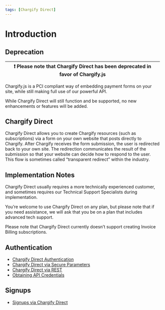 ```yaml
---
tags: [Chargify Direct]
---
```


# Introduction

## Deprecation

| ❗️  Please note that Chargify Direct has been deprecated in favor of Chargify.js  |
|-----------------------------------------------------------------------------|

Chargify.js is a PCI compliant way of embedding payment forms on your site, while still making full use of our powerful API.

While Chargify Direct will still function and be supported, no new enhancements or features will be added.

## Chargify Direct

Chargify Direct allows you to create Chargify resources (such as subscriptions) via a form on your own website that posts directly to Chargify. After Chargify receives the form submission, the user is redirected back to your own site. The redirection communicates the result of the submission so that your website can decide how to respond to the user. This flow is sometimes called “transparent redirect” within the industry.

## Implementation Notes

Chargify Direct usually requires a more technically experienced customer, and sometimes requires our Technical Support Specialists during implementation. 

You’re welcome to use Chargify Direct on any plan, but please note that if you need assistance, we will ask that you be on a plan that includes advanced tech support.

Please note that Chargify Direct currently doesn’t support creating Invoice Billing subscriptions.

## Authentication

+ [Chargify Direct Authentication](https://developer.chargify.com/content/getting-started/authentication.html#chargify-direct)
+ [Chargify Direct via Secure Parameters](https://developer.chargify.com/content/getting-started/authentication.html#chargify-direct-via-secure-parameters)
+ [Chargify Direct via REST](https://developer.chargify.com/content/getting-started/authentication.html#chargify-direct-via-rest)
+ [Obtaining API Credentials](https://developer.chargify.com/content/getting-started/authentication.html#obtaining-credentials)

## Signups

+ [Signups via Chargify Direct](https://developer.chargify.com/content/basics/signups.html#chargify-direct)
